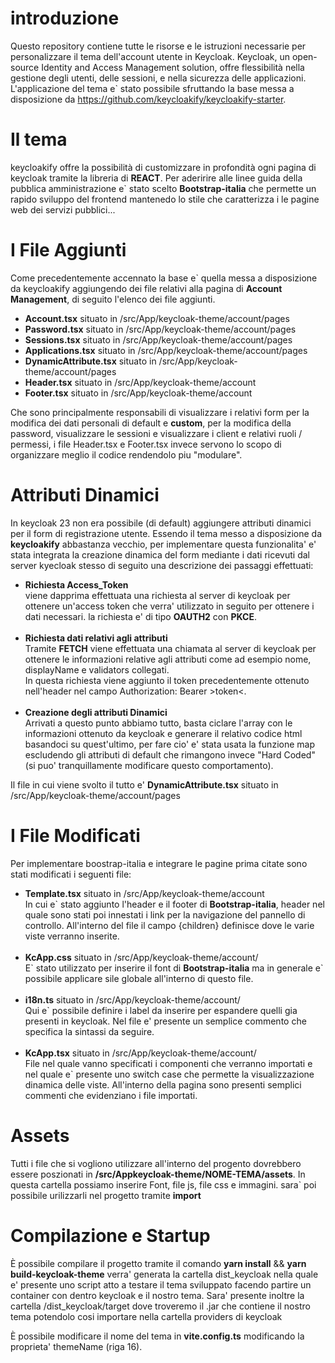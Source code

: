 

# introduzione
Questo repository contiene tutte le risorse e le istruzioni necessarie per personalizzare il tema dell'account utente in Keycloak. Keycloak, un open-source Identity and Access Management solution, offre flessibilità nella gestione degli utenti, delle sessioni, e nella sicurezza delle applicazioni. L'applicazione del tema e` stato possibile sfruttando la base messa a disposizione da https://github.com/keycloakify/keycloakify-starter.

# Il tema
keycloakify offre la possibilità di customizzare in profondità ogni pagina di keycloak tramite la libreria di <strong>REACT</strong>.
Per aderirire alle linee guida della pubblica amministrazione e` stato scelto <strong>Bootstrap-italia</strong> che permette un rapido sviluppo del frontend mantenedo lo stile che caratterizza i le pagine web dei servizi pubblici...


# I File Aggiunti
Come precedentemente accennato la base e` quella messa a disposizione da keycloakify aggiungendo dei file relativi alla pagina di <strong>Account Management</strong>, di seguito l'elenco dei file aggiunti.
<ul>
  <li>
    <strong class="subTitle">Account.tsx</strong> situato in <span class="path">/src/App/keycloak-theme/account/pages</span>
  </li>
  <li>
    <strong class="subTitle">Password.tsx</strong> situato in <span class="path">/src/App/keycloak-theme/account/pages</span>
  </li>
  <li>
    <strong class="subTitle">Sessions.tsx</strong> situato in <span class="path">/src/App/keycloak-theme/account/pages</span>
  </li>
  <li>
    <strong class="subTitle">Applications.tsx</strong> situato in <span class="path">/src/App/keycloak-theme/account/pages</span>
  </li>
  <li>
    <strong class="subTitle">DynamicAttribute.tsx</strong> situato in <span class="path">/src/App/keycloak-theme/account/pages</span>
  </li>
  <li>
    <strong class="subTitle">Header.tsx</strong> situato in <span class="path">/src/App/keycloak-theme/account</span>
  </li>
  <li>
    <strong class="subTitle">Footer.tsx</strong> situato in <span class="path">/src/App/keycloak-theme/account</span>
  </li>
</ul>

Che sono principalmente responsabili di visualizzare i relativi form per la modifica dei dati personali di default e <strong>custom</strong>, per la modifica della password, visualizzare le sessioni e visualizzare i client e relativi ruoli / permessi, i file Header.tsx e Footer.tsx invece servono lo scopo di organizzare meglio il codice rendendolo piu "modulare".

# Attributi Dinamici

In keycloak 23 non era possibile (di default) aggiungere attributi dinamici per il form di registrazione utente. Essendo il tema messo a disposizione da <strong>keycloakify</strong> abbastanza vecchio, per implementare questa funzionalita' e' stata integrata la creazione dinamica del form mediante i dati ricevuti dal server kyecloak stesso di seguito una descrizione dei passaggi effettuati:
<ul>
  <li>
    <strong>Richiesta Access_Token</strong><br>
      viene dapprima effettuata una richiesta al server di keycloak per ottenere un'access token che verra' utilizzato in seguito per ottenere i dati necessari.
      la richiesta e' di tipo <strong>OAUTH2</strong> con <strong>PKCE</strong>.
  </li>
  <br>
  <li>
    <strong>Richiesta dati relativi agli attributi</strong><br>
      Tramite <strong>FETCH</strong> viene effettuata una chiamata al server di keycloak per ottenere le informazioni relative agli attributi come ad esempio nome, displayName e validators collegati.<br>
      In questa richiesta viene aggiunto il token precedentemente ottenuto nell'header nel campo Authorization: Bearer >token<.
  </li>
  <br>
  <li>
    <strong>Creazione degli attributi Dinamici</strong><br>
      Arrivati a questo punto abbiamo tutto, basta ciclare l'array con le informazioni ottenuto da keycloak e generare il relativo codice html basandoci su quest'ultimo, per fare cio' e' stata usata la funzione map escludendo gli attributi di default che rimangono invece "Hard Coded" (si puo' tranquillamente modificare questo comportamento).
  </li>
</ul>
Il file in cui viene svolto il tutto e' <strong class="subTitle">DynamicAttribute.tsx</strong> situato in <span class="path">/src/App/keycloak-theme/account/pages</span>

# I File Modificati

Per implementare boostrap-italia e integrare le pagine prima citate sono stati modificati i seguenti file:

<ul>
  <li>
    <strong class="subTitle">Template.tsx</strong> situato in <span class="path">/src/App/keycloak-theme/account</span><br>
    In cui e` stato aggiunto l'header e il footer di <strong>Bootstrap-italia</strong>, header nel quale sono stati poi innestati i link per la navigazione del pannello di controllo. All'interno del file il campo {children} definisce dove le varie viste verranno inserite.
  </li><br>
  <li>
    <strong class="subTitle">KcApp.css</strong> situato in <span class="path">/src/App/keycloak-theme/account/</span><br>E` stato utilizzato per inserire il font di <strong>Bootstrap-italia</strong> ma in generale e` possibile applicare sile globale all'interno di questo file.
  </li><br>
  <li>
    <strong class="subTitle">i18n.ts</strong> situato in <span class="path">/src/App/keycloak-theme/account/</span><br>Qui e` possibile definire i label da inserire per espandere quelli gia presenti in keycloak. Nel file e' presente un semplice commento che specifica la sintassi da seguire.
    
  </li><br>
  <li>
    <strong class="subTitle">KcApp.tsx</strong> situato in <span class="path">/src/App/keycloak-theme/account/</span><br>File nel quale vanno specificati i componenti che verranno importati e nel quale e` presente uno switch case che permette la visualizzazione dinamica delle viste. All'interno della pagina sono presenti semplici commenti che evidenziano i file importati.
    
  </li>
</ul>

# Assets
Tutti i file che si vogliono utilizzare all'interno del progento dovrebbero essere poszionati in <strong>/src/Appkeycloak-theme/NOME-TEMA/assets</strong>.
In questa cartella possiamo inserire Font, file js, file css e immagini.
sara` poi possibile urilizzarli nel progetto tramite <strong>import</strong>

# Compilazione e Startup
È possibile compilare il progetto tramite il comando
<strong>yarn install</strong> && <strong>yarn build-keycloak-theme</strong>
verra' generata la cartella dist_keycloak nella quale e' presente uno script atto a testare il tema sviluppato facendo partire un container con dentro keycloak e il nostro tema.
Sara' presente inoltre la cartella /dist_keycloak/target dove troveremo il .jar che contiene il nostro tema potendolo cosi importare nella cartella providers di keycloak

È possibile modificare il nome del tema in <strong>vite.config.ts</strong> modificando la proprieta' themeName (riga 16).
